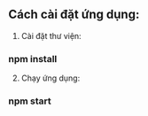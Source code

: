 ## Cách cài đặt ứng dụng: 

1. Cài đặt thư viện:

### npm install

2. Chạy ứng dụng:

### npm start

